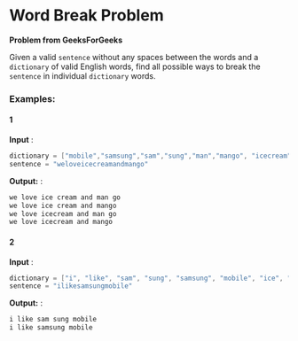 # Word Break Problem

**Problem from GeeksForGeeks**

Given a valid `sentence` without any spaces between the words and a `dictionary` of valid English words, find all possible ways to break the `sentence` in individual `dictionary` words.

### Examples:

#### 1

**Input** : 
```java 
dictionary = ["mobile","samsung","sam","sung","man","mango", "icecream","and", "go","love","ice","cream","we"], 
sentence = "weloveicecreamandmango"
```

**Output:** : 
```java 
we love ice cream and man go 
we love ice cream and mango 
we love icecream and man go 
we love icecream and mango 
```

#### 2

**Input** :
```java
dictionary = ["i", "like", "sam", "sung", "samsung", "mobile", "ice", "and", "cream", "icecream", "man", "go", "mango"]
sentence = "ilikesamsungmobile"
```

**Output:** :
```java
i like sam sung mobile
i like samsung mobile
```
